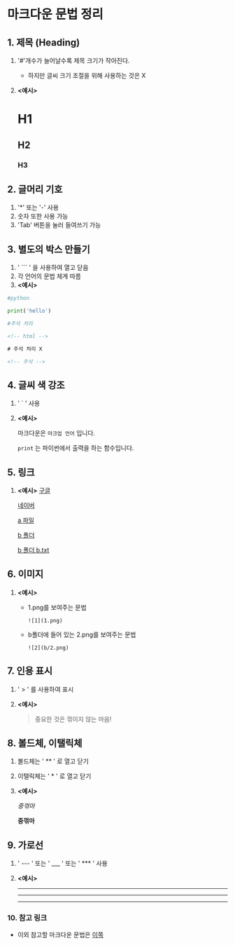 # 마크다운 문법 정리

## 1. 제목 (Heading)

1. '#'개수가 늘어날수록 제목 크기가 작아진다.
    - 하지만 글씨 크기 조절을 위해 사용하는 것은 X

2. **<예시>**

    # H1
    ## H2
    ### H3

## 2. 글머리 기호

1. '*' 또는 '-' 사용
2. 숫자 또한 사용 가능
3. 'Tab' 버튼을 눌러 들여쓰기 가능

## 3. 별도의 박스 만들기

1. ' ``` ' 을 사용하여 열고 닫음
2. 각 언어의 문법 체계 따름
3. **<예시>**

```python
#python

print('hello')

#주석 처리
```

```html
<!-- html -->

# 주석 처리 X

<!-- 주석 -->
```

## 4. 글씨 색 강조

1. ' ` ' 사용
2. **<예시>**
    
    마크다운은 `마크업 언어` 입니다.

    `print` 는 파이썬에서 출력을 하는 함수입니다.

## 5. 링크

1. **<예시>**
    [구글](https://google.com)

    [네이버](https://naver.com)

    [a 파일](a.md)

    [b 폴더](b/)

    [b 폴더 b.txt](b/b.txt)

## 6. 이미지

1. **<예시>**
    - 1.png를 보여주는 문법
        ```
        ![1](1.png)
        ```

    - b폴더에 들어 있는 2.png를 보여주는 문법
        ```
        ![2](b/2.png)
        ```

## 7. 인용 표시

1. ' > ' 를 사용하여 표시
2. **<예시>**

    > 중요한 것은 꺾이지 않는 마음!

## 8. 볼드체, 이탤릭체

1. 볼드체는 ' ** ' 로 열고 닫기
2. 이탤릭체는 ' * ' 로 열고 닫기
3. **<예시>**
    
    *중꺾마*
    
    **중꺾마**

## 9. 가로선

1. ' --- ' 또는 ' ___ ' 또는 ' *** ' 사용
2. **<예시>**
   
    ---
    ___

    ***

### 10. 참고 링크

* 이외 참고할 마크다운 문법은 [이쪽](https://www.markdownguide.org/cheat-sheet/)

